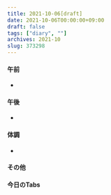 ```yaml
---
title: 2021-10-06[draft]
date: 2021-10-06T00:00:00+09:00
draft: false
tags: ["diary", ""]
archives: 2021-10
slug: 373298
---
```

#### 午前
- 
#### 午後
- 
#### 体調
- 
#### その他
#### 今日のTabs